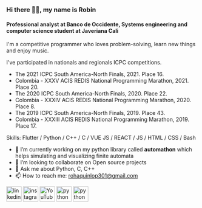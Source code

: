 ### Hi there 👋🏾, my name is Robin
#### **Professional analyst** at Banco de Occidente, **Systems engineering and computer science student** at Javeriana Cali
I'm a competitive programmer who loves problem-solving, learn new things and enjoy music.

I've participated in nationals and regionals ICPC competitions.

- The 2021 ICPC South America-North Finals, 2021. Place 16.
- Colombia - XXXV ACIS REDIS National Programming Marathon, 2021. Place 20.
- The 2020 ICPC South America-North Finals, 2020. Place 22.
- Colombia - XXXIV ACIS REDIS National Programming Marathon, 2020. Place 8.
- The 2019 ICPC South America-North Finals, 2019. Place 43.
- Colombia - XXXIII ACIS REDIS National Programming Marathon, 2019. Place 17.

Skills: Flutter / Python / C++ / C / VUE JS / REACT / JS / HTML / CSS / Bash

- 🔭 I’m currently working on my python library called **automathon** which helps simulating and visualizing finite automata 
- 👯 I’m looking to collaborate on Open source projects 
- 💬 Ask me about Python, C, C++ 
- 📫 How to reach me: rohaquinlop301@gmail.com 


[<img src='https://cdn.jsdelivr.net/npm/simple-icons@3.0.1/icons/linkedin.svg' alt='linkedin' height='40'>](https://www.linkedin.com/in/robin-hafid-quintero-lopez/) [<img src='https://cdn.jsdelivr.net/npm/simple-icons@3.0.1/icons/instagram.svg' alt='instagram' height='40'>](https://www.instagram.com/therobinquintero/)  [<img src='https://cdn.jsdelivr.net/npm/simple-icons@3.0.1/icons/youtube.svg' alt='YouTube' height='40'>](https://www.youtube.com/channel/UCpA2-pYqfzbhdU80_4N-vPg)  [<img src='https://cdn.jsdelivr.net/npm/simple-icons@3.0.1/icons/python.svg' alt='python' height='40'>](https://github.com/rohaquinlop/automathon)  [<img src='https://cdn.jsdelivr.net/npm/simple-icons@3.0.1/icons/flutter.svg' alt='python' height='40'>](https://github.com/rohaquinlop/bmi)


<!--
<a href='https://archiveprogram.github.com/'><img src='https://raw.githubusercontent.com/acervenky/animated-github-badges/master/assets/acbadge.gif' width='40' height='40'></a> <a href='https://github.com/pricing'><img src='https://raw.githubusercontent.com/acervenky/animated-github-badges/master/assets/pro.gif' width='40' height='40'></a>
-->



<!--
**rohaquinlop/rohaquinlop** is a ✨ _special_ ✨ repository because its `README.md` (this file) appears on your GitHub profile.

Here are some ideas to get you started:

- 🔭 I’m currently working on ...
- 🌱 I’m currently learning ...
- 👯 I’m looking to collaborate on ...
- 🤔 I’m looking for help with ...
- 💬 Ask me about ...
- 📫 How to reach me: ...
- 😄 Pronouns: ...
- ⚡ Fun fact: ...
-->

